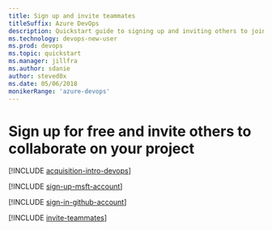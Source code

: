 ```yaml
---
title: Sign up and invite teammates
titleSuffix: Azure DevOps   
description: Quickstart guide to signing up and inviting others to join a team project in Azure DevOps Services 
ms.technology: devops-new-user 
ms.prod: devops
ms.topic: quickstart
ms.manager: jillfra
ms.author: sdanie
author: steved0x
ms.date: 05/06/2018
monikerRange: 'azure-devops'
---
```


# Sign up for free and invite others to collaborate on your project

[!INCLUDE [acquisition-intro-devops](../../_shared/acquisition-intro-devops.md)]

<a name="MicrosoftAccount"></a>

[!INCLUDE [sign-up-msft-account](../../_shared/sign-up-msft-account.md)]

<a name="GitHubAccount"></a>

[!INCLUDE [sign-in-github-account](../../_shared/sign-in-github-account.md)]

<a id="invite-others" />

[!INCLUDE [invite-teammates](../../_shared/invite-teammates.md)]
